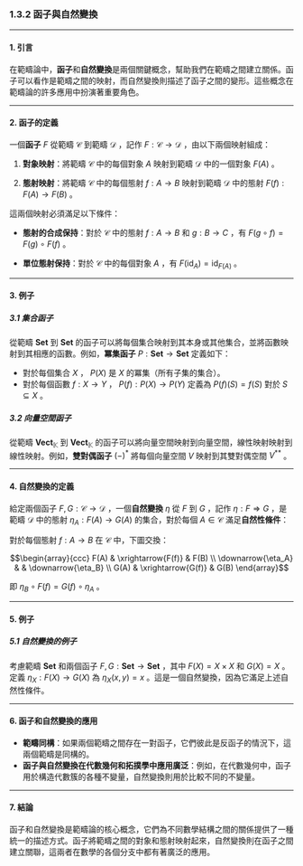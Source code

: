 ### 1.3.2 函子與自然變換

---

#### 1. 引言

在範疇論中，**函子**和**自然變換**是兩個關鍵概念，幫助我們在範疇之間建立關係。函子可以看作是範疇之間的映射，而自然變換則描述了函子之間的變形。這些概念在範疇論的許多應用中扮演著重要角色。

---

#### 2. 函子的定義

一個**函子**  $`F`$  從範疇  $`\mathcal{C}`$  到範疇  $`\mathcal{D}`$ ，記作  $`F: \mathcal{C} \to \mathcal{D}`$ ，由以下兩個映射組成：

1. **對象映射**：將範疇  $`\mathcal{C}`$  中的每個對象  $`A`$  映射到範疇  $`\mathcal{D}`$  中的一個對象  $`F(A)`$ 。
   
2. **態射映射**：將範疇  $`\mathcal{C}`$  中的每個態射  $`f: A \to B`$  映射到範疇  $`\mathcal{D}`$  中的態射  $`F(f): F(A) \to F(B)`$ 。

這兩個映射必須滿足以下條件：

- **態射的合成保持**：對於  $`\mathcal{C}`$  中的態射  $`f: A \to B`$  和  $`g: B \to C`$ ，有  $`F(g \circ f) = F(g) \circ F(f)`$ 。
  
- **單位態射保持**：對於  $`\mathcal{C}`$  中的每個對象  $`A`$ ，有  $`F(\text{id}_A) = \text{id}_{F(A)}`$ 。

---

#### 3. 例子

##### 3.1 集合函子

從範疇  $`\mathbf{Set}`$  到  $`\mathbf{Set}`$  的函子可以將每個集合映射到其本身或其他集合，並將函數映射到其相應的函數。例如，**冪集函子**  $`P: \mathbf{Set} \to \mathbf{Set}`$  定義如下：

- 對於每個集合  $`X`$ ， $`P(X)`$  是  $`X`$  的冪集（所有子集的集合）。
- 對於每個函數  $`f: X \to Y`$ ， $`P(f): P(X) \to P(Y)`$  定義為  $`P(f)(S) = f(S)`$  對於  $`S \subseteq X`$ 。

##### 3.2 向量空間函子

從範疇  $`\mathbf{Vect}_\mathbb{K}`$  到  $`\mathbf{Vect}_\mathbb{K}`$  的函子可以將向量空間映射到向量空間，線性映射映射到線性映射。例如，**雙對偶函子**  $`(-)^*`$  將每個向量空間  $`V`$  映射到其雙對偶空間  $`V^{**}`$ 。

---

#### 4. 自然變換的定義

給定兩個函子  $`F, G: \mathcal{C} \to \mathcal{D}`$ ，一個**自然變換**  $`\eta`$  從  $`F`$  到  $`G`$ ，記作  $`\eta: F \Rightarrow G`$ ，是範疇  $`\mathcal{D}`$  中的態射  $`\eta_A: F(A) \to G(A)`$  的集合，對於每個  $`A \in \mathcal{C}`$  滿足**自然性條件**：

對於每個態射  $`f: A \to B`$  在  $`\mathcal{C}`$  中，下圖交換：


```math
\begin{array}{ccc}
F(A) & \xrightarrow{F(f)} & F(B) \\
\downarrow{\eta_A} & & \downarrow{\eta_B} \\
G(A) & \xrightarrow{G(f)} & G(B)
\end{array}
```


即  $`\eta_B \circ F(f) = G(f) \circ \eta_A`$ 。

---

#### 5. 例子

##### 5.1 自然變換的例子

考慮範疇  $`\mathbf{Set}`$  和兩個函子  $`F, G: \mathbf{Set} \to \mathbf{Set}`$ ，其中  $`F(X) = X \times X`$  和  $`G(X) = X`$ 。定義  $`\eta_X: F(X) \to G(X)`$  為  $`\eta_X(x, y) = x`$ 。這是一個自然變換，因為它滿足上述自然性條件。

---

#### 6. 函子和自然變換的應用

- **範疇同構**：如果兩個範疇之間存在一對函子，它們彼此是反函子的情況下，這兩個範疇是同構的。
- **函子與自然變換在代數幾何和拓撲學中應用廣泛**：例如，在代數幾何中，函子用於構造代數簇的各種不變量，自然變換則用於比較不同的不變量。

---

#### 7. 結論

函子和自然變換是範疇論的核心概念，它們為不同數學結構之間的關係提供了一種統一的描述方式。函子將範疇之間的對象和態射映射起來，自然變換則在函子之間建立關聯，這兩者在數學的各個分支中都有著廣泛的應用。